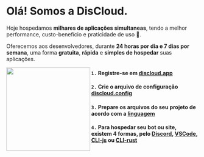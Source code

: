 # Olá! Somos a DisCloud.
Hoje hospedamos **milhares de aplicações simultaneas**, tendo a melhor performance, custo-benefício e praticidade de uso 🤯.

Oferecemos aos desenvolvedores, durante **24 horas por dia e 7 dias por semana**, uma forma **gratuita**, **rápida** e **simples de hospedar** suas aplicações.

<img align="left" height="220" src="https://i.imgur.com/M0WaCVp.png"/>

#### `1.` Registre-se em [discloud.app](https://discloudbot.com/)
#### `2.` Crie o arquivo de configuração [discloud.config](https://docs.discloudbot.com/suporte/faq/discloud.config)
#### `3.` Prepare os arquivos do seu projeto de acordo com a [linguagem](https://docs.discloudbot.com/suporte/linguagens)
#### `4.` Para hospedar seu bot ou site, existem 4 formas, pelo [Discord](https://docs.discloudbot.com/suporte/hospedar/sites/discord), [VSCode](https://marketplace.visualstudio.com/items?itemName=discloud.discloud), [CLI-js](https://www.npmjs.com/package/discloud-cli) ou [CLI-rust](https://github.com/discloud/cli-rust)
